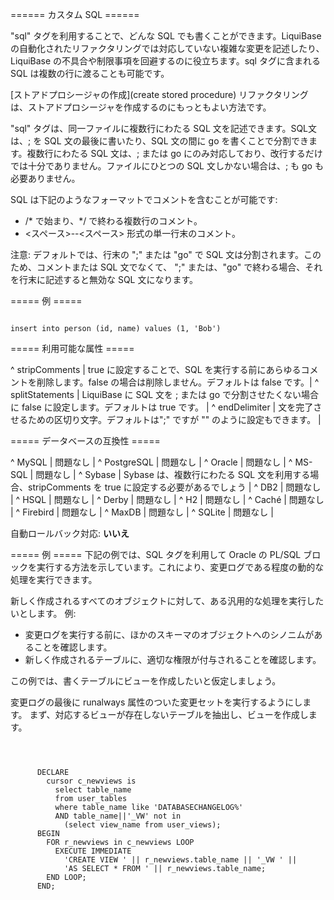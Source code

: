 ====== カスタム SQL ======

"sql" タグを利用することで、どんな SQL でも書くことができます。LiquiBase の自動化されたリファクタリングでは対応していない複雑な変更を記述したり、LiquiBase の不具合や制限事項を回避するのに役立ちます。sql タグに含まれる SQL は複数の行に渡ることも可能です。

[ストアドプロシージャの作成](create stored procedure) リファクタリングは、ストアドプロシージャを作成するのにもっともよい方法です。

"sql" タグは、同一ファイルに複数行にわたる SQL 文を記述できます。SQL文は、; を SQL 文の最後に書いたり、SQL  文の間に go を書くことで分割できます。複数行にわたる SQL 文は、; または go にのみ対応しており、改行するだけでは十分でありません。ファイルにひとつの  SQL 文しかない場合は、; も go も必要ありません。

SQL は下記のようなフォーマットでコメントを含むことが可能です:

  - /* で始まり、*/ で終わる複数行のコメント。
  - <スペース>--<スペース> 形式の単一行末のコメント。

注意: デフォルトでは、行末の ";" または "go" で SQL 文は分割されます。このため、コメントまたは SQL 文でなくて、 ";" または、"go" で終わる場合、それを行末に記述すると無効な SQL 文になります。

===== 例 =====

<code xml>
<sql>insert into person (id, name) values (1, 'Bob')</sql>
</code>


===== 利用可能な属性 =====

^ stripComments  | true に設定することで、SQL を実行する前にあらゆるコメントを削除します。false の場合は削除しません。デフォルトは false  です。|
^ splitStatements  | LiquiBase に SQL 文を ; または go で分割させたくない場合に false に設定します。デフォルトは true です。 | 
^ endDelimiter  | 文を完了させるための区切り文字。デフォルトは";" ですが "" のように設定もできます。 | 


===== データベースの互換性 =====

^ MySQL  | 問題なし  | 
^ PostgreSQL  | 問題なし  | 
^ Oracle  | 問題なし  | 
^ MS-SQL  | 問題なし  | 
^ Sybase  | Sybase は、複数行にわたる SQL 文を利用する場合、stripComments を true に設定する必要があるでしょう | 
^ DB2  | 問題なし  | 
^ HSQL  | 問題なし  | 
^ Derby  | 問題なし  | 
^ H2  | 問題なし  | 
^ Caché  | 問題なし  | 
^ Firebird  | 問題なし  | 
^ MaxDB  | 問題なし  | 
^ SQLite  | 問題なし  |

自動ロールバック対応: **いいえ**

===== 例 =====
下記の例では、SQL タグを利用して Oracle の PL/SQL ブロックを実行する方法を示しています。これにより、変更ログである程度の動的な処理を実行できます。

新しく作成されるすべてのオブジェクトに対して、ある汎用的な処理を実行したいとします。
例:
  * 変更ログを実行する前に、ほかのスキーマのオブジェクトへのシノニムがあることを確認します。
  * 新しく作成されるテーブルに、適切な権限が付与されることを確認します。

この例では、書くテーブルにビューを作成したいと仮定しましょう。

変更ログの最後に runalways 属性のついた変更セットを実行するようにします。
まず、対応するビューが存在しないテーブルを抽出し、ビューを作成します。

<code xml>
  <changeSet author='jsmith' id='1' runAlways='true'>
    <sql splitStatements="false">
      DECLARE
        cursor c_newviews is
          select table_name
          from user_tables
          where table_name like 'DATABASECHANGELOG%'
          AND table_name||'_VW' not in
            (select view_name from user_views);
      BEGIN
        FOR r_newviews in c_newviews LOOP
          EXECUTE IMMEDIATE
            'CREATE VIEW ' || r_newviews.table_name || '_VW ' ||
            'AS SELECT * FROM ' || r_newviews.table_name;
        END LOOP;
      END;
    </sql>
  </changeSet>

</code>